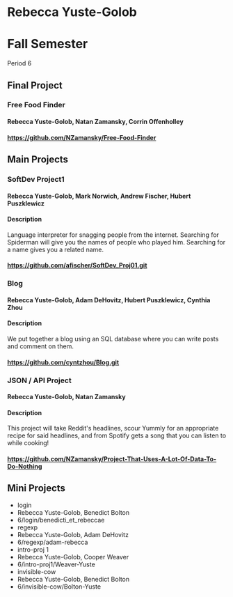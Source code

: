 Rebecca Yuste-Golob
==========

# Fall Semester
Period 6

## Final Project
### Free Food Finder
#### Rebecca Yuste-Golob, Natan Zamansky, Corrin Offenholley
#### https://github.com/NZamansky/Free-Food-Finder


## Main Projects

### SoftDev Project1
#### Rebecca Yuste-Golob, Mark Norwich, Andrew Fischer, Hubert Puszklewicz
#### Description
Language interpreter for snagging people from the internet. Searching for Spiderman will give you the names of people who played him. Searching for a name gives you a related name.
#### https://github.com/afischer/SoftDev_Proj01.git

### Blog
#### Rebecca Yuste-Golob, Adam DeHovitz, Hubert Puszklewicz, Cynthia Zhou
#### Description
We put together a blog using an SQL database where you can write posts and comment on them.
#### https://github.com/cyntzhou/Blog.git

### JSON / API Project
#### Rebecca Yuste-Golob, Natan Zamansky
#### Description
This project will take Reddit's headlines, scour Yummly for an appropriate recipe for said headlines, and from Spotify gets a song that you can listen to while cooking!
#### https://github.com/NZamansky/Project-That-Uses-A-Lot-Of-Data-To-Do-Nothing

## Mini Projects

 * login
  * Rebecca Yuste-Golob, Benedict Bolton
  * 6/login/benedicti_et_rebeccae
 * regexp
  * Rebecca Yuste-Golob, Adam DeHovitz
  * 6/regexp/adam-rebecca
 * intro-proj 1
  * Rebecca Yuste-Golob, Cooper Weaver 
  * 6/intro-proj1/Weaver-Yuste
 * invisible-cow
  * Rebecca Yuste-Golob, Benedict Bolton
  * 6/invisible-cow/Bolton-Yuste

